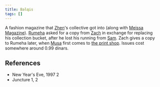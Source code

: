 ```yaml
---
title: Balqis
tags: []
---
```

A fashion magazine that [Zhen](/_wiki/zhen.md)'s collective got into (along with [Meissa Magazine](/_wiki/meissa-magazine.md)). [Rumeha](/_wiki/rumeha.md) asked for a copy from [Zach](/_wiki/zach.md) in exchange for replacing his collection bucket, after he lost his running from [Sam](/_wiki/sam.md). Zach gives a copy to Rumeha later, when [Musa](/_wiki/musa.md) first comes to [the print shop](/_wiki/aa-xerox.md). Issues cost somewhere around 0.99 dinars.

## References
- New Year's Eve, 1997 2
- Juncture 1, 2
